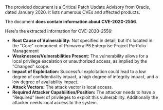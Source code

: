 The provided document is a Critical Patch Update Advisory from Oracle, dated January 2020. It lists numerous CVEs and affected products.

The document **does contain information about CVE-2020-2556**.

Here's the extracted information for CVE-2020-2556:

*   **Root Cause of Vulnerability:** Not specified in detail, but it's located in the "Core" component of Primavera P6 Enterprise Project Portfolio Management
*   **Weaknesses/Vulnerabilities Present:** The vulnerability allows for a local privilege escalation or unauthorized access, as implied by the "Changed" scope.
*   **Impact of Exploitation:** Successful exploitation could lead to a low degree of confidentiality impact, a high degree of integrity impact, and a low degree of availability impact.
*   **Attack Vectors:** The attack vector is local access.
*   **Required Attacker Capabilities/Position:**  The attacker needs to have a "Required" level of privileges to exploit this vulnerability. Additionally the attacker needs local access to the system.